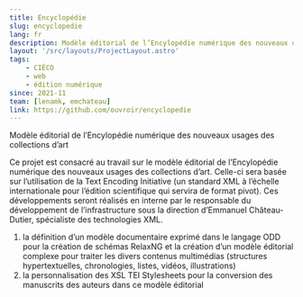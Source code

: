 ```yaml
---
title: Encyclopédie
slug: encyclopedie
lang: fr
description: Modèle éditorial de l’Encylopédie numérique des nouveaux usages des collections d’art
layout: '/src/layouts/ProjectLayout.astro'
tags: 
    - CIÉCO
    - web
    - édition numérique
since: 2021-11
team: [lenamk, emchateau]
link: https://github.com/ouvroir/encyclopedie
---
```


Modèle éditorial de l’Encylopédie numérique des nouveaux usages des collections d’art

Ce projet est consacré au travail sur le modèle éditorial de l’Encylopédie numérique des nouveaux usages des collections d’art. Celle-ci sera basée sur l’utilisation de la Text Encoding Initiative (un standard XML à l’échelle internationale pour l’édition scientifique qui servira de format pivot). Ces développements seront réalisés en interne par le responsable du développement de l’infrastructure sous la direction d’Emmanuel Château-Dutier, spécialiste des technologies XML.

1. la définition d’un modèle documentaire exprimé dans le langage ODD pour la création de schémas RelaxNG et la création d’un modèle éditorial complexe pour traiter les divers contenus multimédias (structures hypertextuelles, chronologies, listes, vidéos, illustrations)
2. la personnalisation des XSL TEI Stylesheets pour la conversion des manuscrits des auteurs dans ce modèle éditorial
